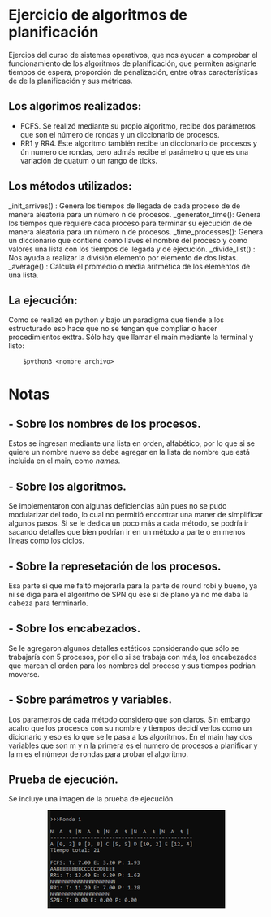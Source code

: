# Ejercicio de algoritmos de planificación

Ejercios del curso de sistemas operativos, que nos ayudan a comprobar
el funcionamiento de los algoritmos de planificación, que permiten
asignarle tiempos de espera, proporción de penalización, entre otras
características de de la planificación y sus métricas.

## Los algorimos realizados:

- FCFS. Se realizó mediante su propio algoritmo, recibe dos parámetros
que son el número de rondas y un diccionario de procesos.
- RR1 y RR4. Este algoritmo también recibe un diccionario de procesos
y ún numero de rondas, pero admás recibe el parámetro q que es una
variación de quatum o un rango de ticks.


## Los métodos utilizados:

 _init_arrives() : Genera los tiempos de llegada de cada proceso de
de manera aleatoria para un número n de procesos.
 _generator_time():  Genera los tiempos que requiere cada proceso para
terminar su ejecución de de manera aleatoria para 
un número n de procesos.
 _time_processes(): Genera un diccionario que contiene como llaves el 
nombre del proceso y como valores una lista con
los tiempos de llegada y de ejecución.
 _divide_list() : Nos ayuda a realizar la división elemento por
elemento de dos listas.
 _average() : Calcula el promedio o media aritmética
de los elementos de una lista. 


## La ejecución:

Como se realizó en python y bajo un paradigma que tiende a los estructurado
eso hace que no se tengan que compliar o hacer procedimientos exttra. Sólo
hay que llamar el main mediante la terminal y listo:

		$python3 <nombre_archivo>

# Notas

##  - Sobre los nombres de los procesos.
	
Estos se ingresan mediante una lista en orden, alfabético, por lo que si
se quiere un nombre nuevo se debe agregar en la lista de nombre que está incluida
 en el main, como _names_.

## - Sobre los algoritmos.
	
Se implementaron con algunas deficiencias aún pues no se pudo modularizar del
todo, lo cual no permitió encontrar una maner de simplificar algunos pasos.
Si se le dedica un poco más a cada método, se podría ir sacando detalles que
bien podrían ir en un método a parte o en menos líneas como los ciclos.

## - Sobre la represetación de los procesos.
	
Esa parte si que me faltó mejorarla para la parte de round robi y bueno,
ya ni se diga para el algoritmo de SPN qu ese si de plano ya no me daba
la cabeza para terminarlo.

## - Sobre los encabezados.
	
Se le agregaron algunos detalles estéticos considerando que sólo se trabajaría
con 5 procesos, por ello si se trabaja con más, los encabezados que marcan el
orden para los nombres del proceso y sus tiempos podrían moverse.

## - Sobre parámetros y variables.

Los parametros de cada método considero que son claros. Sin embargo acalro que
los procesos con su nombre y tiempos decidí verlos como un dicionario y eso es
lo que se le pasa a los algoritmos. En el main hay dos variables que son m y n
la primera es el numero de procesos a planificar y la m es el númeor de rondas
para probar el algoritmo.

## Prueba de ejecución.
	
Se incluye una imagen de la prueba de ejecución.

 <p align="center"><img src="images/captura.PNG" width="350"/> </p> 
